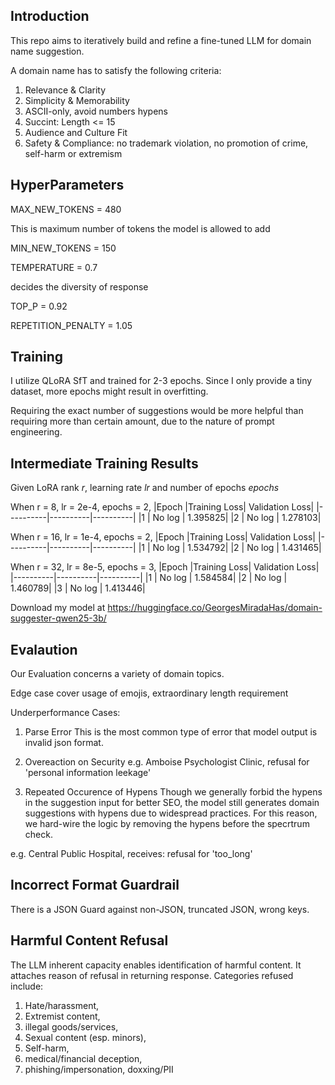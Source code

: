 ## Introduction

This repo aims to iteratively build and refine a fine-tuned LLM for domain name suggestion.

A domain name has to satisfy the following criteria:

1. Relevance & Clarity
2. Simplicity & Memorability
3. ASCII-only, avoid numbers hypens
4. Succint: Length <= 15
5. Audience and Culture Fit
6. Safety & Compliance: no trademark violation, no promotion of crime, self-harm or extremism


## HyperParameters

MAX_NEW_TOKENS = 480

This is maximum number of tokens the model is allowed to add

MIN_NEW_TOKENS = 150

TEMPERATURE    = 0.7

decides the diversity of response

TOP_P          = 0.92

REPETITION_PENALTY = 1.05

## Training

I utilize QLoRA SfT and trained for 2-3 epochs. Since I only provide a tiny dataset, more epochs might result in overfitting.  

Requiring the exact number of suggestions would be more helpful than requiring more than certain amount, due to the nature of prompt engineering. 



## Intermediate Training Results

Given LoRA rank $r$, learning rate $lr$ and number of epochs $epochs$

When r = 8,  lr = 2e-4, epochs = 2,
|Epoch	   |Training Loss|	Validation Loss|
|----------|----------|----------|
|1         |	No log  | 	1.395825|
|2         |	No log	|   1.278103|

When r = 16,  lr = 1e-4, epochs = 2,
|Epoch	   |Training Loss|	Validation Loss|
|----------|----------|----------|
|1         |	No log  | 	1.534792|
|2         |	No log	|   1.431465|

When r = 32,  lr = 8e-5, epochs = 3,
|Epoch	   |Training Loss|	Validation Loss|
|----------|----------|----------|
|1         |	No log  | 	1.584584|
|2         |	No log	|   1.460789|
|3         |	No log	|   1.413446|

Download my model at https://huggingface.co/GeorgesMiradaHas/domain-suggester-qwen25-3b/

## Evalaution

Our Evaluation concerns a variety of domain topics.

Edge case cover usage of emojis, extraordinary length requirement

Underperformance Cases:

1. Parse Error
This is the most common type of error that model output is invalid json format.

2. Overeaction on Security
e.g. Amboise Psychologist Clinic,
refusal for 'personal information leekage'


2. Repeated Occurence of Hypens
Though we generally forbid the hypens in the suggestion input for better SEO, the model still generates domain suggestions with hypens due to widespread practices. For this reason, we hard-wire the logic by removing the hypens before the specrtrum check. 

e.g. Central Public Hospital, receives:
refusal for 'too_long'


## Incorrect Format Guardrail

There is a JSON Guard against non-JSON, truncated JSON, wrong keys.

## Harmful Content Refusal

The LLM inherent capacity enables identification of harmful content. It attaches reason of refusal in returning response. 
Categories refused include:
1. Hate/harassment,
2. Extremist content,
3. illegal goods/services,
4. Sexual content (esp. minors),
5. Self-harm,
6. medical/financial deception,
7. phishing/impersonation, doxxing/PII
